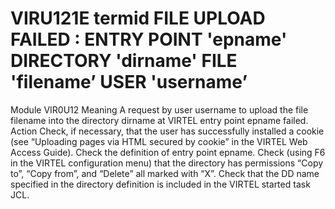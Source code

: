 # VIRU121E termid FILE UPLOAD FAILED : ENTRY POINT 'epname' DIRECTORY 'dirname' FILE 'filename’ USER 'username’
Module
    VIR0U12
Meaning
    A request by user username to upload the file filename into the directory dirname at VIRTEL entry point epname failed.
Action
    Check, if necessary, that the user has successfully installed a cookie (see “Uploading pages via HTML secured by cookie” in the VIRTEL Web Access Guide). Check the definition of entry point epname. Check (using F6 in the VIRTEL configuration menu) that the directory has permissions “Copy to”, “Copy from”, and “Delete” all marked with “X”. Check that the DD name specified in the directory definition is included in the VIRTEL started task JCL.
